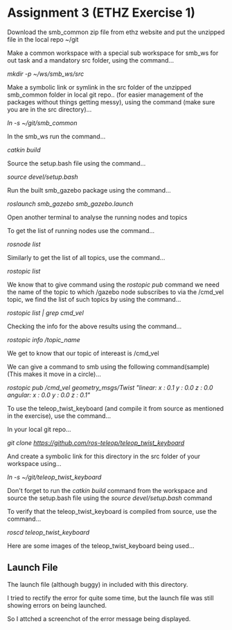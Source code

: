 # Assignment 3 (ETHZ Exercise 1)

Download the smb_common zip file from ethz website and put the unzipped file in the local repo ~/git

Make a common workspace with a special sub workspace for smb_ws for out task and a mandatory src folder, using the command...

*mkdir -p ~/ws/smb_ws/src*

Make a symbolic link or symlink in the src folder of the unzipped smb_common folder in local git repo..
(for easier management of the packages without things getting messy),
using the command (make sure you are in the src directory)...

*ln -s ~/git/smb_common*

In the smb_ws run the command...

*catkin build*

Source the setup.bash file using the command...

*source devel/setup.bash*

Run the built smb_gazebo package using the command...

*roslaunch smb_gazebo smb_gazebo.launch*

Open another terminal to analyse the running nodes and topics

To get the list of running nodes use the command...

*rosnode list*

Similarly to get the list of all topics, use the command...

*rostopic list*

We know that to give command using the *rostopic pub* command we need the name of the topic to which /gazebo node subscribes
to via the /cmd_vel topic, we find the list of such topics by using the command...

*rostopic list | grep cmd_vel*

Checking the info for the above results using the command...

*rostopic info /topic_name*

We get to know that our topic of intereast is /cmd_vel

We can give a command to smb using the following command(sample)
(This makes it move in a circle)...

*rostopic pub /cmd_vel geometry_msgs/Twist "linear: x : 0.1 y : 0.0 z : 0.0 angular: x : 0.0 y : 0.0 z : 0.1"*

To use the teleop_twist_keyboard (and compile it from source as mentioned in the exercise),
use the command...

In your local git repo...

*git clone https://github.com/ros-teleop/teleop_twist_keyboard*

And create a symbolic link for this directory in the src folder of your workspace using...

*ln -s ~/git/teleop_twist_keyboard*

Don't forget to run the *catkin build* command from the workspace and source the setup.bash file using the 
*source devel/setup.bash* command

To verify that the teleop_twist_keyboard is compiled from source, use the command...

*roscd teleop_twist_keyboard*

Here are some images of the teleop_twist_keyboard being used...

## Launch File

The launch file (although buggy) in included with this directory.

I tried to rectify the error for quite some time, but the launch file was still showing errors on being launched.

So I attched a screenchot of the error message being displayed.
